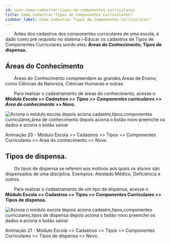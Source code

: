 ```yaml
---
id: user-como-cadastrar-tipos-de-componentes-curriculares
title: Como Cadastrar Tipos de Componentes Curriculares?
sidebar_label: Como Cadastrar Tipos de Componentes Curriculares?
---
```


<div class="textoJustificado">

&nbsp;&nbsp;&nbsp;&nbsp;&nbsp;&nbsp;&nbsp;Antes dos cadastros dos componentes curriculares de uma escola, é dado como pré requisito no sistema i-Educar os cadastros de Tipos de Componentes Curriculares sendo eles: **Áreas do Conhecimento;  Tipos de dispensa.**

</div>

## Áreas do Conhecimento


&nbsp;&nbsp;&nbsp;&nbsp;&nbsp;&nbsp;&nbsp;Áreas do Conhecimento compreendem as grandes Áreas de Ensino, como Ciências da Natureza, Ciências Humanas e outras.

&nbsp;&nbsp;&nbsp;&nbsp;&nbsp;&nbsp;&nbsp;Para realizar o cadastramento de áreas do conhecimento, acesse o ***Módulo Escola >> Cadastros >> Tipos >> Componentes curriculares >> Área do conhecimento >> Novo.***


![Aciona o módulo escola depois aciona cadastro,tipos,componentes curriculares,área de conhecimento depois aciona o botão novo preenche os dados e aciona o botão salvar](/img/user-docs/cadastrar_area_conhecimento.gif)


<p class="centerText">Animação 20 - Módulo Escola >> Cadastros >> Tipos >> Componentes Curriculares >> Área do conhecimento >> Novo.</p>

## Tipos de dispensa.

&nbsp;&nbsp;&nbsp;&nbsp;&nbsp;&nbsp;&nbsp;Os tipos de dispensa se referem aos motivos aos quais os alunos são dispensados de uma disciplina. Exemplos: Atestado Médico, Deficiência e outros.

&nbsp;&nbsp;&nbsp;&nbsp;&nbsp;&nbsp;&nbsp;Para realizar o cadastramento de um tipo de dispensa, acesse o **Módulo Escola >> Cadastros >> Tipos >> Componentes Curriculares >> Tipos de dispensa.**

![Aciona o módulo escola depois aciona cadastro,tipos,componentes curriculares,tipos de dispensa depois aciona o botão novo preenche os dados e aciona o botão salvar](/img/user-docs/cadastrar_tipo_dispensa.gif)


<p class="centerText small">Animação 21 - Módulo Escola >> Cadastros >> Tipos >> Componentes Curriculares >> Tipos de dispensa >> Novo.</p>

